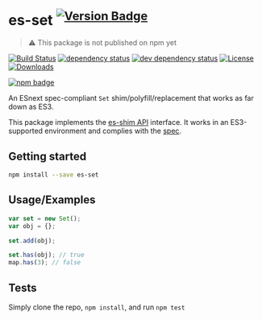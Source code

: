 # es-set <sup>[![Version Badge][npm-version-svg]][package-url]</sup>

> ⚠️ This package is not published on npm yet

[![Build Status][travis-svg]][travis-url]
[![dependency status][deps-svg]][deps-url]
[![dev dependency status][dev-deps-svg]][dev-deps-url]
[![License][license-image]][license-url]
[![Downloads][downloads-image]][downloads-url]

[![npm badge][npm-badge-png]][package-url]

An ESnext spec-compliant `Set` shim/polyfill/replacement that works as far down as ES3.

This package implements the [es-shim API](https://github.com/es-shims/api) interface. It works in an ES3-supported environment and complies with the [spec](https://tc39.es/ecma262/#sec-set-objects).

## Getting started

```sh
npm install --save es-set
```

## Usage/Examples

```js
var set = new Set();
var obj = {};

set.add(obj);

set.has(obj); // true
map.has(3); // false
```

## Tests
Simply clone the repo, `npm install`, and run `npm test`

[package-url]: https://npmjs.org/package/es-shims/es-set
[npm-version-svg]: http://versionbadg.es/es-shims/es-set.svg
[travis-svg]: https://travis-ci.org/es-shims/es-set.svg
[travis-url]: https://travis-ci.org/es-shims/es-set
[deps-svg]: https://david-dm.org/es-shims/es-set.svg
[deps-url]: https://david-dm.org/es-shims/es-set
[dev-deps-svg]: https://david-dm.org/es-shims/es-set/dev-status.svg
[dev-deps-url]: https://david-dm.org/es-shims/es-set#info=devDependencies
[npm-badge-png]: https://nodei.co/npm/es-shims/es-set.png?downloads=true&stars=true
[license-image]: http://img.shields.io/npm/l/es-shims/es-set.svg
[license-url]: LICENSE
[downloads-image]: http://img.shields.io/npm/dm/es-shims/es-set.svg
[downloads-url]: http://npm-stat.com/charts.html?package=es-shims/es-set
